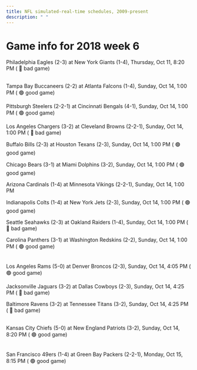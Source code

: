 ```yaml
---
title: NFL simulated-real-time schedules, 2009-present
description: " "
---
```


# Game info for 2018 week 6

Philadelphia Eagles (2-3) at New York Giants (1-4), Thursday, Oct 11, 8:20 PM (	:red_circle: bad game)

<br/>Tampa Bay Buccaneers (2-2) at Atlanta Falcons (1-4), Sunday, Oct 14, 1:00 PM (	:green_circle: good game)

Pittsburgh Steelers (2-2-1) at Cincinnati Bengals (4-1), Sunday, Oct 14, 1:00 PM (	:green_circle: good game)

Los Angeles Chargers (3-2) at Cleveland Browns (2-2-1), Sunday, Oct 14, 1:00 PM (	:red_circle: bad game)

Buffalo Bills (2-3) at Houston Texans (2-3), Sunday, Oct 14, 1:00 PM (	:green_circle: good game)

Chicago Bears (3-1) at Miami Dolphins (3-2), Sunday, Oct 14, 1:00 PM (	:green_circle: good game)

Arizona Cardinals (1-4) at Minnesota Vikings (2-2-1), Sunday, Oct 14, 1:00 PM

Indianapolis Colts (1-4) at New York Jets (2-3), Sunday, Oct 14, 1:00 PM (	:green_circle: good game)

Seattle Seahawks (2-3) at Oakland Raiders (1-4), Sunday, Oct 14, 1:00 PM (	:red_circle: bad game)

Carolina Panthers (3-1) at Washington Redskins (2-2), Sunday, Oct 14, 1:00 PM (	:green_circle: good game)

<br/>Los Angeles Rams (5-0) at Denver Broncos (2-3), Sunday, Oct 14, 4:05 PM (	:green_circle: good game)

Jacksonville Jaguars (3-2) at Dallas Cowboys (2-3), Sunday, Oct 14, 4:25 PM (	:red_circle: bad game)

Baltimore Ravens (3-2) at Tennessee Titans (3-2), Sunday, Oct 14, 4:25 PM (	:red_circle: bad game)

<br/>Kansas City Chiefs (5-0) at New England Patriots (3-2), Sunday, Oct 14, 8:20 PM (	:green_circle: good game)

<br/>San Francisco 49ers (1-4) at Green Bay Packers (2-2-1), Monday, Oct 15, 8:15 PM (	:green_circle: good game)

